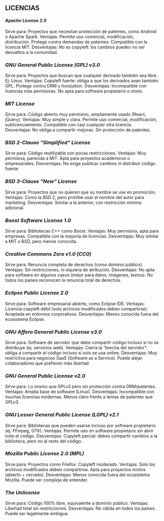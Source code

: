 ## LICENCIAS
#### ___Apache License 2.0___
Sirve para: Proyectos que necesitan protección de patentes, como Android o Apache Spark.
Ventajas:
Permite uso comercial, modificación, distribución. 
Protege contra demandas de patentes.
Compatible con la licencia MIT. 
Desventajas: 
No es copyleft: los cambios pueden no ser devueltos a la comunidad.
 
### ___GNU General Public License (GPL) v3.0___
Sirve para: Proyectos que buscan que cualquier derivado también sea libre. Ej: Linux.
Ventajas: 
Copyleft fuerte: obliga a que los derivados sean también GPL.
Protege contra DRM y tivoization. 
Desventajas:
Incompatible con licencias más permisivas. 
No apta para software propietario o mixto. 

### ___MIT License___
Sirve para: Código abierto muy permisivo, ampliamente usado (React, jQuery).
Ventajas:
Muy simple y clara. 
Permite uso comercial, modificación, sublicenciamiento.
Compatible con casi cualquier otra licencia. 
Desventajas:
No obliga a compartir mejoras. 
Sin protección de patentes.
 
### ___BSD 2-Clause "Simplified" License___
Sirve para: Código reutilizable con pocas restricciones.
Ventajas:
Muy permisiva, parecida a MIT. 
Apta para proyectos académicos o empresariales. 
Desventajas: 
No exige publicar cambios ni distribuir código fuente.
 
### ___BSD 3-Clause "New" License___
Sirve para: Proyectos que no quieren que su nombre se use en promoción.
Ventajas: 
Como la BSD 2, pero prohíbe usar el nombre del autor para marketing.
Desventajas: 
Similar a la anterior, con restricción mínima adicional.
 
### ___Boost Software License 1.0___
Sirve para: Bibliotecas C++ como Boost.
Ventajas:
Muy permisiva, apta para empresas. 
Compatible con la mayoría de licencias. 
Desventajas: 
Muy similar a MIT o BSD, pero menos conocida.
 
### ___Creative Commons Zero v1.0 (CC0)___
Sirve para: Renuncia completa de derechos (como dominio público).
Ventajas: 
Sin restricciones, ni siquiera de atribución. 
Desventajas:
No apta para software en algunos casos (mejor para datos, imágenes, textos). 
No todos los países reconocen la renuncia total de derechos.
 
### ___Eclipse Public License 2.0___
Sirve para: Software empresarial abierto, como Eclipse IDE.
Ventajas:
Licencia copyleft débil (solo archivos modificados deben compartirse). 
Aceptada en entornos corporativos. 
Desventajas: 
Menos conocida fuera del ecosistema Eclipse.

### ___GNU Affero General Public License v3.0___
Sirve para: Software de servidor que debe compartir código incluso si no se distribuye (ej. servicios web).
Ventajas: 
Cierra la “brecha del servidor”: obliga a compartir el código incluso si solo se usa online. 
Desventajas:
Muy restrictiva para negocios SaaS (Software as a Service). 
Puede alejar colaboradores que prefieren más libertad.
 
### ___GNU General Public License v2.0___
Sirve para: Lo mismo que GPLv3 pero sin protección contra DRM/patentes.
Ventajas: 
Amplia base de software (Linux). 
Desventajas:
Incompatible con muchas licencias modernas.
Menos claro frente a temas de patentes que GPLv3.

### ___GNU Lesser General Public License (LGPL) v2.1___ 
Sirve para: Bibliotecas que pueden usarse incluso por software propietario (ej. FFmpeg, GTK).
Ventajas:
Permite uso en software propietario sin abrir todo el código. 
Desventajas:
Copyleft parcial: debes compartir cambios a la biblioteca, pero no al resto del código.
  
### ___Mozilla Public License 2.0 (MPL)___
Sirve para: Proyectos como Firefox. Copyleft moderado.
Ventajas:
Solo los archivos modificados deben compartirse.
Apta para proyectos mixtos (abierto + cerrado). 
Desventajas:
Menos conocida fuera del ecosistema Mozilla.
Puede ser compleja de entender.
 
### ___The Unlicense___
Sirve para: Código 100% libre, equivalente a dominio público.
Ventajas:
Libertad total sin restricciones.
Desventajas:
No válida en todos los países.
Puede ser legalmente ambigua.
